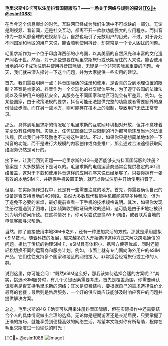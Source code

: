**毛里求斯4G卡可以注册抖音国际版吗？——一场关于网络与规则的探讨[[TG💪+ @esim1088](https://t.me/s/esim1088)]**

在当今这个信息爆炸的时代，互联网已经成为我们生活中不可或缺的一部分。无论是刷视频、看新闻，还是社交互动，都离不开一款款功能强大的应用程序。而抖音作为一款风靡全球的短视频平台，自然也吸引了无数用户的目光。不过，对于身处不同国家和地区的用户来说，能否顺利使用抖音，却常常是一个令人困扰的问题。

毛里求斯作为一个位于印度洋西部的小岛国，以其美丽的自然风光和丰富的文化遗产闻名于世。然而，对于那些想要在毛里求斯旅行或长期居住的人来说，能否使用当地的4G卡成功注册并使用抖音国际版，无疑是一个非常实际且重要的问题。今天，我们就来深入探讨一下这个问题，并为大家提供一些实用的建议。

首先，我们需要明确一点：抖音国际版的注册和使用，是否真的受到地理位置的限制？答案是肯定的。抖音作为一个全球化的社交媒体平台，为了遵守各国的法律法规以及保护用户的隐私安全，其服务在不同国家和地区可能会有所差异。例如，在某些国家，由于政策法规的要求，抖音可能无法提供完整的功能或者需要额外的身份验证步骤。而在另一些地方，则可能存在技术上的限制，导致用户无法正常登录。

那么，具体到毛里求斯的情况呢？毛里求斯的互联网环境相对开放，但并不意味着完全没有任何限制。实际上，任何试图绕过这些限制的行为都可能违反当地的法律法规，因此我们并不鼓励也不支持这种做法。不过，如果你只是想简单地体验一下抖音的功能，而不是进行大规模的内容创作或商业推广，那么通过合法途径获取网络服务仍然是可行的。

接下来，让我们回到正题——毛里求斯的4G卡是否能够支持抖音国际版的注册？答案是：大多数情况下是可以的。毛里求斯的电信运营商通常会提供稳定的4G网络覆盖，这对于下载和使用抖音这样的应用程序来说已经足够了。只要你拥有一张有效的本地SIM卡，并确保手机设置正确，就可以尝试注册并开始使用抖音了。

但是，在实际操作过程中，还是有一些需要注意的地方。首先，你需要确认自己的设备是否支持当地的4G频段。虽然大多数现代智能手机都能兼容多种频段，但为了避免不必要的麻烦，最好提前查看一下手机的技术规格说明。其次，如果你发现注册过程遇到了困难，比如频繁收到验证码失败的通知，这可能是由于IP地址被识别为境外访问所致。在这种情况下，你可以尝试更换Wi-Fi网络，或者联系当地的电信客服寻求帮助。

当然，除了直接使用本地SIM卡之外，还有一种更加灵活的方式，那就是采用虚拟eSIM技术。随着科技的发展，越来越多的人开始选择这种方式来解决跨境通信的问题。相比于传统的物理SIM卡，eSIM具有体积小、携带方便等优点，同时还能轻松切换不同的运营商和服务计划。例如，市面上就有专门面向海外用户的eSIM产品，它们往往支持多个国家和地区的网络接入，非常适合经常旅行或工作的人群。

说到这里，你可能会问：“既然eSIM这么好，那我该如何选择合适的方案呢？”其实，挑选eSIM服务时，有几个关键因素需要考虑。首先是覆盖范围，你需要确认该服务是否支持毛里求斯的网络；其次是资费结构，要根据自己的需求选择性价比最高的套餐；最后则是售后服务，一个好的供应商应该能够及时响应客户的问题并提供解决方案。

总之，毛里求斯的4G卡确实可以用来注册抖音国际版，但在实际操作中还需要结合个人的具体情况做出合理的选择。无论你是短期游客还是长期居民，只要掌握了正确的技巧，就能享受到便捷高效的网络生活。希望本文能对你有所帮助，祝你在毛里求斯度过一段愉快的时光！

[[TG💪+ @esim1088](https://t.me/s/esim1088) ![Image](https://i.postimg.cc/4NQfJmqS/Snipaste-2025-05-13-00-14-12.png)]